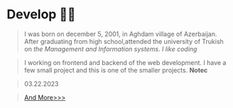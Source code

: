 # Develop 🧑‍💻

>I was born on december 5, 2001, in Aghdam village of Azerbaijan.
After graduating from high school,attended the university of Trukish
on *the Management and Information systems*. *I like coding*

>I working on frontend and backend of the web development.
I have a few small project and this is one of the smaller projects. **Notec**

>03.22.2023

>[And More>>>](https://soltanhuseynov.pro)
